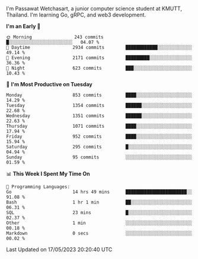 
I'm Passawat Wetchasart, a junior computer science student at KMUTT, Thailand. I'm learning Go, gRPC, and web3 development.



<!--START_SECTION:waka-->
**I'm an Early 🐤** 

```text
🌞 Morning                243 commits         █░░░░░░░░░░░░░░░░░░░░░░░░   04.07 % 
🌆 Daytime                2934 commits        ████████████░░░░░░░░░░░░░   49.14 % 
🌃 Evening                2171 commits        █████████░░░░░░░░░░░░░░░░   36.36 % 
🌙 Night                  623 commits         ███░░░░░░░░░░░░░░░░░░░░░░   10.43 % 
```
📅 **I'm Most Productive on Tuesday** 

```text
Monday                   853 commits         ████░░░░░░░░░░░░░░░░░░░░░   14.29 % 
Tuesday                  1354 commits        ██████░░░░░░░░░░░░░░░░░░░   22.68 % 
Wednesday                1351 commits        ██████░░░░░░░░░░░░░░░░░░░   22.63 % 
Thursday                 1071 commits        ████░░░░░░░░░░░░░░░░░░░░░   17.94 % 
Friday                   952 commits         ████░░░░░░░░░░░░░░░░░░░░░   15.94 % 
Saturday                 295 commits         █░░░░░░░░░░░░░░░░░░░░░░░░   04.94 % 
Sunday                   95 commits          ░░░░░░░░░░░░░░░░░░░░░░░░░   01.59 % 
```


📊 **This Week I Spent My Time On** 

```text
💬 Programming Languages: 
Go                       14 hrs 49 mins      ███████████████████████░░   91.08 % 
Bash                     1 hr 1 min          ██░░░░░░░░░░░░░░░░░░░░░░░   06.31 % 
SQL                      23 mins             █░░░░░░░░░░░░░░░░░░░░░░░░   02.37 % 
Other                    1 min               ░░░░░░░░░░░░░░░░░░░░░░░░░   00.18 % 
Markdown                 0 secs              ░░░░░░░░░░░░░░░░░░░░░░░░░   00.02 % 
```


 Last Updated on 17/05/2023 20:20:40 UTC
<!--END_SECTION:waka-->

<!--
**markpassawat/markpassawat** is a ✨ _special_ ✨ repository because its `README.md` (this file) appears on your GitHub profile.

Here are some ideas to get you started:

- 🔭 I’m currently working on ...
- 🌱 I’m currently learning ...
- 👯 I’m looking to collaborate on ...
- 🤔 I’m looking for help with ...
- 💬 Ask me about ...
- 📫 How to reach me: ...
- 😄 Pronouns: He/Him
- ⚡ Fun fact: ...
-->
